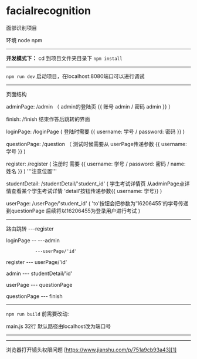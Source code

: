 # facialrecognition

面部识别项目

环境 node  npm
*****************************************************
**开发模式下：**
cd 到项目文件夹目录下
`npm install`
*****************************************************
`npm run dev`
启动项目，在localhost:8080端口可以进行调试
*****************************************************

页面结构

adminPage:  /admin （ admin的登陆页  {{ 账号 admin / 密码 admin }} ）

finish: /finish 结束作答后跳转的界面

loginPage: /loginPage ( 登陆时需要 {{ username: 学号 / password: 密码 }} )

questionPage: /question   （ 测试时候需要从 userPage传递参数 {{ username: 学号 }}   )

register: /register ( 注册时 需要 {{ username: 学号 / password: 密码 / name: 姓名 }}  )  '''注意位置'''

studentDetail: /studentDetail/'student_id'  ( 学生考试详情页 从adminPage点详情查看某个学生考试详情 'detail'按钮传递参数{{ username: 学号}}  )

userPage: /userPage/'student_id'  ( 'to'按钮会把参数为'16206455'的学号传递到questionPage 后续将以16206455为登录用户进行考试 )

*****************************************************

路由跳转
               ---register

loginPage  --  ---admin

               ---userPage/'id'


register --- userPage/'id'


admin --- studentDetail/'id'


userPage --- questionPage


questionPage --- finish

*****************************************************
`npm run build` 前需要改动:

main.js   32行 默认路径由localhost改为端口号
*****************************************************





*****************************************************
浏览器打开镜头权限问题 [https://www.jianshu.com/p/751a9cb93a43][1]

[1]: https://www.jianshu.com/p/751a9cb93a43

